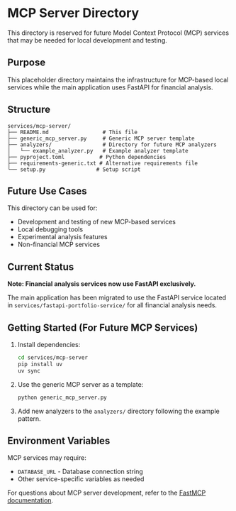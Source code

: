 # MCP Server Directory

This directory is reserved for future Model Context Protocol (MCP) services that may be needed for local development and testing.

## Purpose

This placeholder directory maintains the infrastructure for MCP-based local services while the main application uses FastAPI for financial analysis.

## Structure

```
services/mcp-server/
├── README.md                 # This file
├── generic_mcp_server.py     # Generic MCP server template
├── analyzers/                # Directory for future MCP analyzers
│   └── example_analyzer.py   # Example analyzer template
├── pyproject.toml           # Python dependencies
├── requirements-generic.txt # Alternative requirements file
└── setup.py                # Setup script
```

## Future Use Cases

This directory can be used for:
- Development and testing of new MCP-based services
- Local debugging tools
- Experimental analysis features
- Non-financial MCP services

## Current Status

**Note: Financial analysis services now use FastAPI exclusively.** 

The main application has been migrated to use the FastAPI service located in `services/fastapi-portfolio-service/` for all financial analysis needs.

## Getting Started (For Future MCP Services)

1. Install dependencies:
   ```bash
   cd services/mcp-server
   pip install uv
   uv sync
   ```

2. Use the generic MCP server as a template:
   ```bash
   python generic_mcp_server.py
   ```

3. Add new analyzers to the `analyzers/` directory following the example pattern.

## Environment Variables

MCP services may require:
- `DATABASE_URL` - Database connection string
- Other service-specific variables as needed

For questions about MCP server development, refer to the [FastMCP documentation](https://github.com/jlowin/fastmcp).